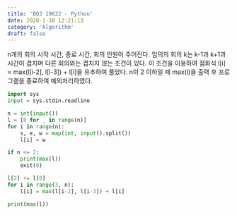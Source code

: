 ```yaml
---
title: 'BOJ 19622 - Python'
date: 2020-1-30 12:21:13
category: 'Algorithm'
draft: false
---
```

n개의 회의 시작 시간, 종료 시간, 회의 인원이 주어진다. 임의의 회의 k는 k-1과 k+1과 시간이 겹치며 다른 회의와는 겹치지 않는 조건이 있다. 이 조건을 이용하여 점화식 l[i] = max(l[i-2], l[l-3]) + l[i]을 유추하여 풀었다. n이 2 이하일 때 max(l)을 출력 후 프로그램을 종료하여 예외처리하였다.
```python
import sys
input = sys.stdin.readline

n = int(input())
l = [0 for _ in range(n)]
for i in range(n):
    s, e, w = map(int, input().split())
    l[i] = w

if n <= 2:
    print(max(l))
    exit(0)

l[2] += l[0]
for i in range(3, n):
    l[i] = max(l[i-2], l[i-3]) + l[i]

print(max(l))

```